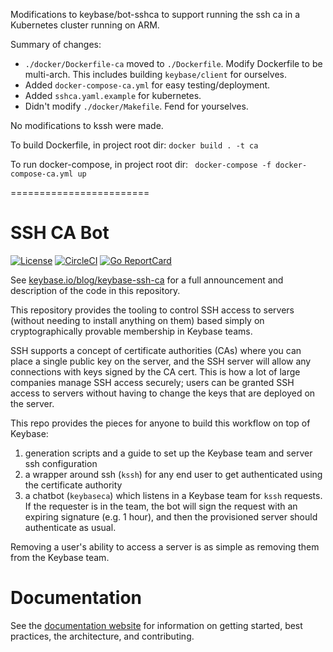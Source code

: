Modifications to keybase/bot-sshca to support running the ssh ca in a Kubernetes cluster running on ARM.

Summary of changes:
- `./docker/Dockerfile-ca` moved to `./Dockerfile`. Modify Dockerfile to be multi-arch. This includes building `keybase/client` for ourselves.
- Added `docker-compose-ca.yml` for easy testing/deployment.
- Added `sshca.yaml.example` for kubernetes.
- Didn't modify `./docker/Makefile`. Fend for yourselves.

No modifications to kssh were made.

To build Dockerfile, in project root dir:
`docker build . -t ca`

To run docker-compose, in project root dir:
` docker-compose -f docker-compose-ca.yml up`

========================

# SSH CA Bot

[![License](https://img.shields.io/badge/license-BSD-success.svg)](https://opensource.org/licenses/BSD-3-Clause)
[![CircleCI](https://circleci.com/gh/keybase/bot-sshca.svg?style=shield)](https://circleci.com/gh/keybase/bot-sshca)
[![Go ReportCard](https://goreportcard.com/badge/github.com/keybase/bot-sshca)](https://goreportcard.com/report/github.com/keybase/bot-sshca)

See [keybase.io/blog/keybase-ssh-ca](https://keybase.io/blog/keybase-ssh-ca) for a full announcement and description
of the code in this repository. 

This repository provides the tooling to control SSH access to servers (without needing to install anything 
on them) based simply on cryptographically provable membership in Keybase teams. 

SSH supports a concept of certificate authorities (CAs) where you can place a single public key on the server, 
and the SSH server will allow any connections with keys signed by the CA cert. This is how a lot of large companies 
manage SSH access securely; users can be granted SSH access to servers without having to change the keys that are 
deployed on the server. 

This repo provides the pieces for anyone to build this workflow on top of Keybase:
1. generation scripts and a guide to set up the Keybase team and server ssh configuration
2. a wrapper around ssh (`kssh`) for any end user to get authenticated using the certificate authority
3. a chatbot (`keybaseca`) which listens in a Keybase team for `kssh` requests. If the requester is in the team, the bot will sign the request with an expiring signature (e.g. 1 hour), and then the provisioned server should authenticate as usual.

Removing a user's ability to access a server is as simple as removing them from the Keybase team.

# Documentation

See the [documentation website](https://keybase-ssh-ca-bot.readthedocs.io/en/latest/) for information on getting started,
best practices, the architecture, and contributing. 
